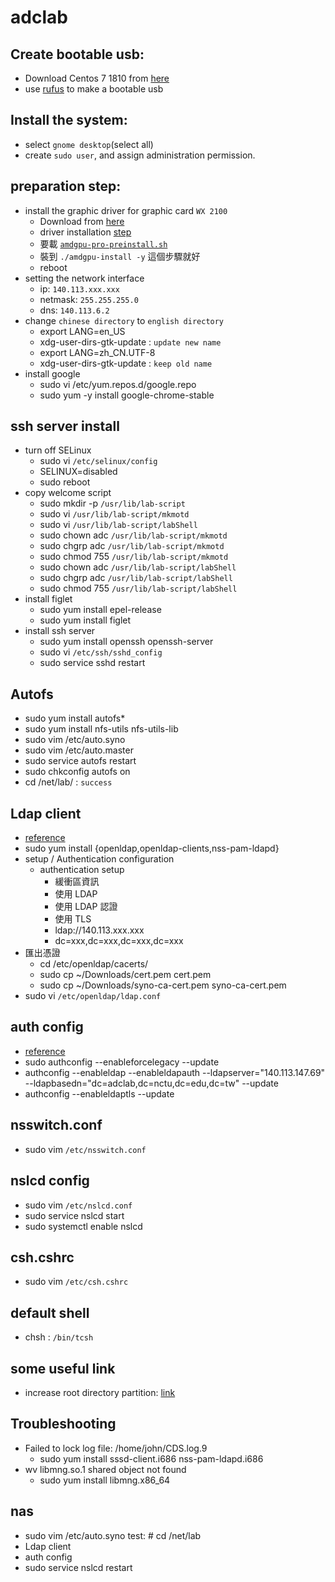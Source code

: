 # adclab

## Create bootable usb:
  - Download Centos 7 1810 from [here](http://centos.cs.nctu.edu.tw/7.6.1810/isos/x86_64/CentOS-7-x86_64-DVD-1810.iso)
  - use [rufus](https://github.com/pbatard/rufus/releases/download/v3.5/rufus-3.5.exe) to make a bootable usb

## Install the system:
  - select `gnome desktop`(select all)
  - create `sudo user`, and assign administration permission.
  
## preparation step:
  - install the graphic driver for graphic card `WX 2100`
    - Download from [here](https://www.amd.com/en/support/kb/release-notes/rn-rad-lin-18-50-unified?fbclid=IwAR08JQ2wFH7q1R56RMYwth0GXeb2yf5A1GzaFg8YXy4k36Vr2UppQkeJAPc)
    - driver installation [step](https://www.amd.com/en/support/kb/release-notes/amdgpu-installation?fbclid=IwAR2NtjI4khr9AIba_e88YGInfTBS70fNDmssxubDpgJCPkv5b_uwpXrrnoY)
    - 要載 [`amdgpu-pro-preinstall.sh`](https://www2.ati.com/drivers/linux/17.50/amdgpu-pro-preinstall.sh)
    - 裝到 `./amdgpu-install -y` 這個步驟就好
    - reboot
  - setting the network interface
    - ip: `140.113.xxx.xxx`
    - netmask: `255.255.255.0`
    - dns: `140.113.6.2`
  - change `chinese directory` to `english directory`
    - export LANG=en_US
    - xdg-user-dirs-gtk-update : `update new name`
    - export LANG=zh_CN.UTF-8
    - xdg-user-dirs-gtk-update : `keep old name`
  - install google
    - sudo vi /etc/yum.repos.d/google.repo
    - sudo yum -y install google-chrome-stable

## ssh server install
  - turn off SELinux
    - sudo vi `/etc/selinux/config`
    - SELINUX=disabled
    - sudo reboot
  - copy welcome script
    - sudo mkdir -p `/usr/lib/lab-script`
    - sudo vi `/usr/lib/lab-script/mkmotd`
    - sudo vi `/usr/lib/lab-script/labShell`
    - sudo chown adc `/usr/lib/lab-script/mkmotd`
    - sudo chgrp adc `/usr/lib/lab-script/mkmotd`
    - sudo chmod 755 `/usr/lib/lab-script/mkmotd`
    - sudo chown adc `/usr/lib/lab-script/labShell`
    - sudo chgrp adc `/usr/lib/lab-script/labShell`
    - sudo chmod 755 `/usr/lib/lab-script/labShell`
  - install figlet
    - sudo yum install epel-release
    - sudo yum install figlet
  - install ssh server
    - sudo yum install openssh openssh-server
    - sudo vi `/etc/ssh/sshd_config`
    - sudo service sshd restart
  
## Autofs
  - sudo yum install autofs*
  - sudo yum install nfs-utils nfs-utils-lib
  - sudo vim /etc/auto.syno
  - sudo vim /etc/auto.master
  - sudo service autofs restart
  - sudo chkconfig autofs on
  - cd /net/lab/ : `success`

## Ldap client
  - [reference](https://sites.google.com/a/cnsrl.cycu.edu.tw/da-shu-bi-ji/qi-ta/liyongsynologynasdangzuoldapnfsserverjianzhibuzhou?fbclid=IwAR3yzTCq-af3e2Hk-3K2pDD0zPnYfakVjHW6uikx318Ky5npqYdSSyl8yFc)
  - sudo yum install {openldap,openldap-clients,nss-pam-ldapd}
  - setup / Authentication configuration
    - authentication setup
      - 緩衝區資訊
      - 使用 LDAP
      - 使用 LDAP 認證
      - 使用 TLS
      - ldap://140.113.xxx.xxx
      - dc=xxx,dc=xxx,dc=xxx,dc=xxx
  - 匯出憑證
    - cd /etc/openldap/cacerts/
    - sudo cp ~/Downloads/cert.pem cert.pem
    - sudo cp ~/Downloads/syno-ca-cert.pem syno-ca-cert.pem
  - sudo vi `/etc/openldap/ldap.conf`

## auth config
  - [reference](https://www.certdepot.net/ldap-client-configuration-authconfig/)
  - sudo authconfig --enableforcelegacy --update
  - authconfig --enableldap --enableldapauth --ldapserver="140.113.147.69" --ldapbasedn="dc=adclab,dc=nctu,dc=edu,dc=tw" --update
  - authconfig --enableldaptls --update
  
## nsswitch.conf
  - sudo vim `/etc/nsswitch.conf`

## nslcd config
  - sudo vim `/etc/nslcd.conf`
  - sudo service nslcd start
  - sudo systemctl enable nslcd
  
## csh.cshrc
  - sudo vim `/etc/csh.cshrc`
  
## default shell
  - chsh : `/bin/tcsh`
  
## some useful link  
  - increase root directory partition: [link](https://channing342.blogspot.com/2017/07/centos7-xfs-filesystem-lvm.html?m=1&fbclid=IwAR0Jf19nzEqjdWZy0jx_Cbnf5PEAafGKddeaD58Iy_AWMoaspxBO_Q6rOl4)

##  Troubleshooting 
  - Failed to lock log file: /home/john/CDS.log.9
    - sudo yum install sssd-client.i686 nss-pam-ldapd.i686
  - wv libmng.so.1 shared object not found
    - sudo yum install libmng.x86_64
##  nas
  - sudo vim /etc/auto.syno   test: # cd /net/lab
  - Ldap client
  - auth config
  - sudo service nslcd restart
